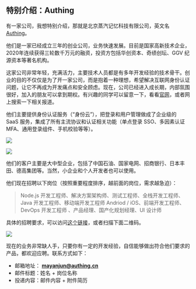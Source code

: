 ## 特别介绍：Authing

有一家公司，我想特别介绍，那就是北京蒸汽记忆科技有限公司，英文名 [Authing](https://authing.cn)。

他们是一家已经成立三年的创业公司，业务快速发展。目前是国家高新技术企业，2020年连续获得三轮数千万元的融资，投资方包括华创资本、奇绩创坛、GGV 纪源资本等著名机构。

这家公司非常年轻，充满活力，主要技术人员都是有多年开发经验的技术骨干。创业的目的不仅仅是为了开一家公司，而是抱着一种理想，希望解决互联网身份认证问题，让它不再成为开发痛点和安全顾虑。现在，公司已经进入成长期，内部氛围很好，加入的朋友可以拿到期权。有兴趣的同学可以留意一下，看看[官网](https://www.authing.cn/)，或者网上搜索一下相关报道。

他们主要提供身份认证服务（“身份云”），把登录和用户管理做成了企业级的 SaaS 服务，集成了所有主流协议和认证相关功能（单点登录 SSO、多因素认证 MFA、通用登录组件、手机校验等等）。

![](https://www.wangbase.com/blogimg/asset/202010/bg2020101005.png)

![](https://www.wangbase.com/blogimg/asset/202010/bg2020101006.png)

他们的客户主要是大中型企业，包括了中国石油、国家电网、招商银行、日本丰田、德高集团等。当然，小企业和个人开发者也可以使用。

他们现在招聘以下岗位（按照重要程度排序，越前面的岗位，需求越急迫）：

> Node.js 开发工程师、解决方案架构师、测试工程师、全栈开发工程师、Java 开发工程师、移动端开发工程师 Andriod / iOS、前端开发工程师、DevOps 开发工程师 、产品经理、国产化规划经理、UI 设计师

具体的招聘要求，可以访问[这个链接](https://authing.cn/joinus)，或者扫描下面二维码。

![](https://www.wangbase.com/blogimg/asset/202012/bg2020123010.jpg)

现在的业务非常缺人手，只要你有一定的开发经验，自信能够做出符合他们要求的产品，都欢迎应聘。联系方式如下：

- 邮箱地址： **mayanjun@authing.cn**
- 邮件标题：姓名 + 岗位名称
- 投递内容：邮件内容 + 附件简历
